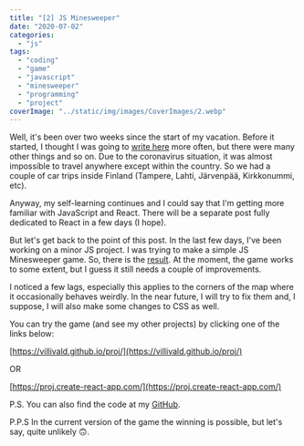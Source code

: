 ```yaml
---
title: "[2] JS Minesweeper"
date: "2020-07-02"
categories:
  - "js"
tags:
  - "coding"
  - "game"
  - "javascript"
  - "minesweeper"
  - "programming"
  - "project"
coverImage: "../static/img/images/CoverImages/2.webp"
---
```


Well, it's been over two weeks since the start of my vacation. Before it started, I thought I was going to [write here](https://create-react-app.com/) more often, but there were many other things and so on. Due to the coronavirus situation, it was almost impossible to travel anywhere except within the country. So we had a couple of car trips inside Finland (Tampere, Lahti, Järvenpää, Kirkkonummi, etc).

Anyway, my self-learning continues and I could say that I'm getting more familiar with JavaScript and React. There will be a separate post fully dedicated to React in a few days (I hope).

But let's get back to the point of this post. In the last few days, I've been working on a minor JS project. I was trying to make a simple JS Minesweeper game. So, there is the [result](https://old.villivald.com/Projects/MineSweeper/index.html). At the moment, the game works to some extent, but I guess it still needs a couple of improvements.

I noticed a few lags, especially this applies to the corners of the map where it occasionally behaves weirdly. In the near future, I will try to fix them and, I suppose, I will also make some changes to CSS as well.

You can try the game (and see my other projects) by clicking one of the links below:

[https://villivald.github.io/proj/](https://villivald.github.io/proj/)

OR

[https://proj.create-react-app.com/](https://proj.create-react-app.com/)

P.S. You can also find the code at my [GitHub](https://github.com/villivald/proj/tree/master/Projects/MineSweeper).

P.P.S In the current version of the game the winning is possible, but let's say, quite unlikely 🙃.
